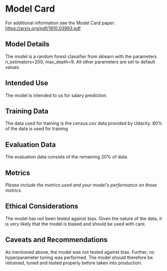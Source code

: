 # Model Card

For additional information see the Model Card paper: https://arxiv.org/pdf/1810.03993.pdf

## Model Details
The model is a random forest classifier from sklearn with the parameters n_estimators=200, max_depth=9.
All other parameters are set to default values. 
## Intended Use
The model is intended to us for salary prediction. 
## Training Data
The data used for training is the census.csv data provided by Udacity. 80% of the data is used for training
## Evaluation Data
The evaluation data consists of the remaining 20% of data. 
## Metrics
_Please include the metrics used and your model's performance on those metrics._
## Ethical Considerations
The model has not been tested against bias. Given the nature of the data, it is very likely that the model is biased and should be used with care. 
## Caveats and Recommendations
As mentioned above, the model was not tested against bias. Further, no hyperparameter tuning was performed. The model should therefore be retrained, tuned and tested properly before taken into production. 
